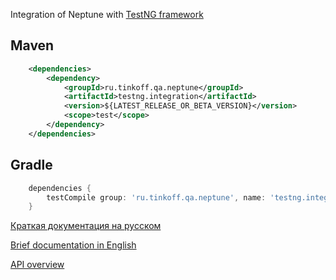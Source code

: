 Integration of Neptune with [TestNG framework](https://testng.org/doc/)

## Maven

```xml
    <dependencies>
        <dependency>
            <groupId>ru.tinkoff.qa.neptune</groupId>
            <artifactId>testng.integration</artifactId>
            <version>${LATEST_RELEASE_OR_BETA_VERSION}</version>
            <scope>test</scope>
        </dependency>
    </dependencies>
```

## Gradle

```groovy
    dependencies {
        testCompile group: 'ru.tinkoff.qa.neptune', name: 'testng.integration', version: LATEST_RELEASE_OR_BETA_VERSION    
    }
```

[Краткая документация на русском](./doc/rus/README.MD)

[Brief documentation in English](./doc/eng/README.MD)

[API overview](https://tinkoffcreditsystems.github.io/neptune/testng.integration/index.html)